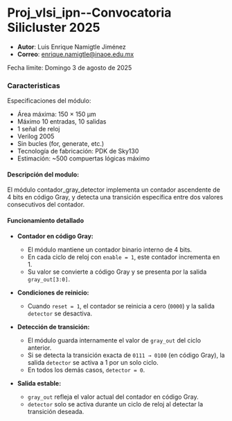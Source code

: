 # Proj_vlsi_ipn--Convocatoria Silicluster 2025

- **Autor**: Luis Enrique Namigtle Jiménez  
- **Correo**: enrique.namigtle@inaoe.edu.mx  


Fecha límite: Domingo 3 de agosto de 2025
### Caracteristicas
Especificaciones del módulo:

- Área máxima: 150 × 150 µm
- Máximo 10 entradas, 10 salidas
- 1 señal de reloj
- Verilog 2005
- Sin bucles (for, generate, etc.)
- Tecnología de fabricación: PDK de Sky130
- Estimación: ~500 compuertas lógicas máximo

#### Descripción del modulo:

El módulo contador_gray_detector implementa un contador ascendente de 4 bits en código Gray, y detecta una transición específica entre dos valores consecutivos del contador. 

#### Funcionamiento detallado

- **Contador en código Gray:**
  - El módulo mantiene un contador binario interno de 4 bits.
  - En cada ciclo de reloj con `enable = 1`, este contador incrementa en 1.
  - Su valor se convierte a código Gray y se presenta por la salida `gray_out[3:0]`.

- **Condiciones de reinicio:**
  - Cuando `reset = 1`, el contador se reinicia a cero (`0000`) y la salida `detector` se desactiva.

- **Detección de transición:**
  - El módulo guarda internamente el valor de `gray_out` del ciclo anterior.
  - Si se detecta la transición exacta de `0111 → 0100` (en código Gray), la salida `detector` se activa a 1 por un solo ciclo.
  - En todos los demás casos, `detector = 0`.

- **Salida estable:**
  - `gray_out` refleja el valor actual del contador en código Gray.
  - `detector` solo se activa durante un ciclo de reloj al detectar la transición deseada.
